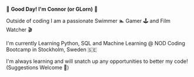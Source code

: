 :call_me_hand: **Good Day! I'm Connor (or GLorn)** :call_me_hand:

Outside of coding I am a passionate Swimmer :swimmer: Gamer :joystick: and Film Watcher :clapper:

I'm currently Learning Python, SQL and Machine Learning @ NOD Coding Bootcamp in Stockholm, Sweden :sweden:

I'm always learning and will snatch up any opportunities to better my code! (Suggestions Welcome :eyes:)


<!---
GLorn/GLorn is a ✨ special ✨ repository because its `README.md` (this file) appears on your GitHub profile.
You can click the Preview link to take a look at your changes.
--->
